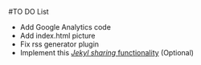 #TO DO List

* Add Google Analytics code
* Add index.html picture
* Fix rss generator plugin
* Implement this [*Jekyl sharing* functionality][jekyll-sharing-david-wkelso] (Optional)

[jekyll-sharing-david-wkelso]: http://davidwkelso.com/jekyll-sharing/

